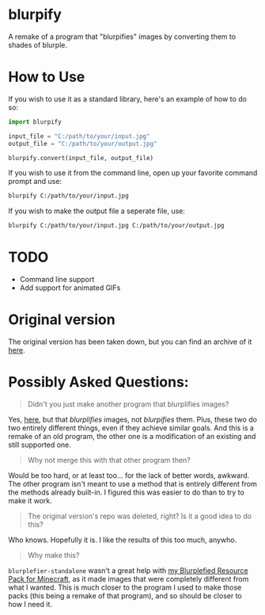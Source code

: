 # blurpify
A remake of a program that "blurpifies" images by converting them to shades of blurple.

# How to Use
If you wish to use it as a standard library, here's an example of how to do so:
```python
import blurpify

input_file = "C:/path/to/your/input.jpg"
output_file = "C:/path/to/your/output.jpg"

blurpify.convert(input_file, output_file)
```

If you wish to use it from the command line, open up your favorite command prompt and use:
```sh
blurpify C:/path/to/your/input.jpg
```

If you wish to make the output file a seperate file, use:
```sh
blurpify C:/path/to/your/input.jpg C:/path/to/your/output.jpg
```

# TODO
- Command line support
- Add support for animated GIFs

# Original version
The original version has been taken down, but you can find an archive of it
[here](https://archive.softwareheritage.org/browse/origin/directory/?origin_url=https://github.com/memethyl/blurpify).

# Possibly Asked Questions:
> Didn't you just make another program that blurplifies images?

Yes, [here](https://github.com/Sonic4999/blurplefier-standalone), but that *blurplifies* images, not *blurpifies* them.
Plus, these two do two entirely different things, even if they achieve similar goals.
And this is a remake of an old program, the other one is a modification of an existing and still supported one.

> Why not merge this with that other program then?

Would be too hard, or at least too... for the lack of better words, awkward.
The other program isn't meant to use a method that is entirely different from the methods already built-in.
I figured this was easier to do than to try to make it work.

> The original version's repo was deleted, right? Is it a good idea to do this?

Who knows. Hopefully it is. I like the results of this too much, anywho.

> Why make this?

`blurplefier-standalone` wasn't a great help with [my Blurplefied Resource Pack for Minecraft](https://github.com/Sonic4999/Blurplefied-Resource-Pack), as it made images that were completely different from what I wanted.
This is much closer to the program I used to make those packs (this being a remake of that program), and so should be closer to how I need it.
